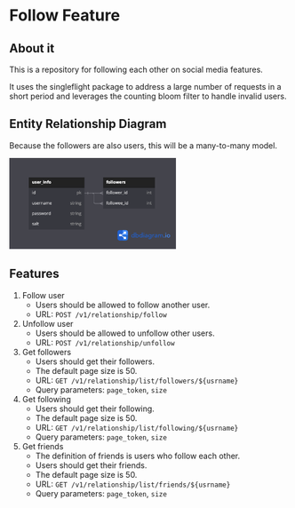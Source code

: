 # Follow Feature

## About it

This is a repository for following each other on social media features.

It uses the singleflight package to address a large number of requests in a short period and leverages the counting bloom filter to handle invalid users.

## Entity Relationship Diagram

Because the followers are also users, this will be a many-to-many model.

<img src="assets/img/erd.png" width="300"> 

## Features

1. Follow user
   - Users should be allowed to follow another user.
   - URL: `POST /v1/relationship/follow`
2. Unfollow user
   - Users should be allowed to unfollow other users.
   - URL: `POST /v1/relationship/unfollow`
3. Get followers
   - Users should get their followers.
   - The default page size is 50.
   - URL: `GET /v1/relationship/list/followers/${usrname}`
   - Query parameters: `page_token`, `size`
4. Get following
   - Users should get their following.
   - The default page size is 50.
   - URL: `GET /v1/relationship/list/following/${usrname}`
   - Query parameters: `page_token`, `size`
5. Get friends
   - The definition of friends is users who follow each other.
   - Users should get their friends.
   - The default page size is 50.
   - URL: `GET /v1/relationship/list/friends/${usrname}`
   - Query parameters: `page_token`, `size`

